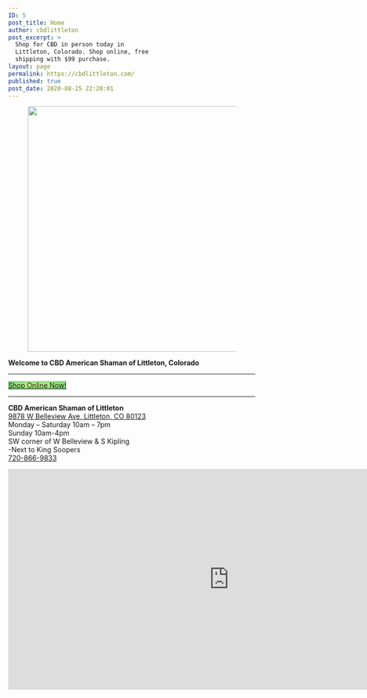 ```yaml
---
ID: 5
post_title: Home
author: cbdlittleton
post_excerpt: >
  Shop for CBD in person today in
  Littleton, Colorado. Shop online, free
  shipping with $99 purchase.
layout: page
permalink: https://cbdlittleton.com/
published: true
post_date: 2020-08-25 22:20:01
---
```

<!-- wp:image {"align":"center","id":373,"width":439,"height":500,"sizeSlug":"full","className":"is-style-rounded"} -->
<div class="wp-block-image is-style-rounded"><figure class="aligncenter size-full is-resized"><img src="https://cbdlittleton.com/wp-content/uploads/2020/09/cbd-littleton-frontCounter.jpg" alt="" class="wp-image-373" width="439" height="500"/></figure></div>
<!-- /wp:image -->

<!-- wp:paragraph {"align":"center"} -->
<p class="has-text-align-center"><strong>Welcome to CBD American Shaman of Littleton, Colorado</strong></p>
<!-- /wp:paragraph -->

<!-- wp:separator -->
<hr class="wp-block-separator"/>
<!-- /wp:separator -->

<!-- wp:buttons {"align":"center"} -->
<div class="wp-block-buttons aligncenter"><!-- wp:button {"style":{"color":{"gradient":"radial-gradient(rgb(202,248,128) 0%,rgb(113,206,126) 100%)"}},"textColor":"black","className":"is-style-outline"} -->
<div class="wp-block-button is-style-outline"><a class="wp-block-button__link has-black-color has-text-color has-background" href="/shop-online-now/" style="background:radial-gradient(rgb(202,248,128) 0%,rgb(113,206,126) 100%)" rel="/shop-online-now/">Shop Online Now!</a></div>
<!-- /wp:button --></div>
<!-- /wp:buttons -->

<!-- wp:separator {"className":"is-style-wide"} -->
<hr class="wp-block-separator is-style-wide" id="locations"/>
<!-- /wp:separator -->

<!-- wp:paragraph -->
<p><strong>CBD American Shaman of Littleton</strong><br><a href="https://goo.gl/maps/n82b8KhtKeDEc5ML8">9878 W Belleview Ave, Littleton, CO 80123</a><br>Monday – Saturday 10am – 7pm<br>Sunday 10am-4pm<br>SW corner of W Belleview &amp; S Kipling<br>-Next to King Soopers<br><a href="tel:+1-720-866-9833">720-866-9833</a></p>
<!-- /wp:paragraph -->

<!-- wp:html -->
<iframe src="https://www.google.com/maps/embed?pb=!1m14!1m8!1m3!1d12292.559092913925!2d-105.1082046!3d39.6240566!3m2!1i1024!2i768!4f13.1!3m3!1m2!1s0x0%3A0xb9a70bcc05c49a3f!2sCBD%20American%20Shaman%20of%20Littleton!5e0!3m2!1sen!2sus!4v1599277105150!5m2!1sen!2sus" width="900" height="450" frameborder="0" style="border:0;" allowfullscreen="" aria-hidden="false" tabindex="0"></iframe>
<!-- /wp:html -->

<!-- wp:paragraph -->
<p></p>
<!-- /wp:paragraph -->